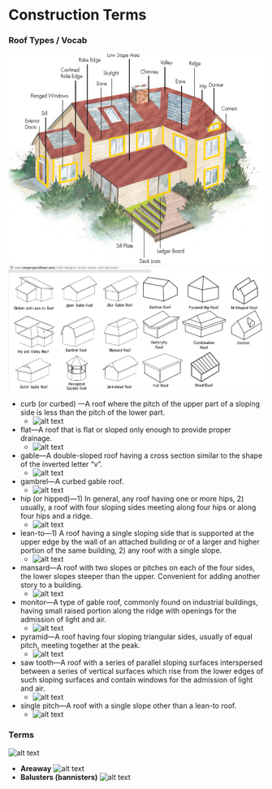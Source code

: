 Construction Terms
==================
### Roof Types / Vocab
![alt text](/imgs/r1.jpg)
![alt text](/imgs/r2.jpg)

+ curb (or curbed) —A roof where the pitch of the upper part of a sloping side is less than the pitch of the lower part. 
    * ![alt text](http://kb.live.chiefarchitect.com/admin/media_store/2/Shared/chief/6/649_image1.jpg)
+ flat—A roof that is flat or sloped only enough to provide proper drainage.
    * ![alt text](http://sheltonroofingsantacruz.com/wp-content/uploads/2013/08/garage-flat-roof-installations.jpg)
+ gable—A double-sloped roof having a cross section similar to the shape of the inverted letter “v”.
    * ![alt text](http://www.floridadisaster.org/hrg/images/roofs/gable_roof_definitions_large.jpg)
+ gambrel—A curbed gable roof.
    * ![alt text](http://www.cadnw.com/images/Gambrel_roof.gif)         
+ hip (or hipped)—1) In general, any roof having one or more hips, 2) usually, a roof with four sloping sides meeting along four hips or along four hips and a ridge.
    * ![alt text](http://www.floridadisaster.org/hrg/images/roofs/hip_roof_definitions_large.jpg)
+ lean-to—1) A roof having a single sloping side that is supported at the upper edge by the wall of an attached building or of a larger and higher portion of the same building, 2) any roof with a single slope. 
    * ![alt text](http://www.westsidehoa.org/images/standards/patio/patio8.jpg)
+ mansard—A roof with two slopes or pitches on each of the four sides, the lower slopes steeper than the upper. Convenient for adding another story to a building. 
    * ![alt text](http://www.finehomebuilding.com/assets/uploads/posts/19690/Shed.jpg)
+ monitor—A type of gable roof, commonly found on industrial buildings, having small raised portion along the ridge with openings for the admission of light and air.
    * ![alt text](http://www.builderbill-diy-help.com/image-files/monitor-roof.gif)
+ pyramid—A roof having four sloping triangular sides, usually of equal pitch, meeting together at the peak. 
    * ![alt text](http://home-styler.com/wp-content/uploads/2013/12/Pyramid-roof.jpg)
+ saw tooth—A roof with a series of parallel sloping surfaces interspersed between a series of vertical surfaces which rise from the lower edges of such sloping surfaces and contain windows for the admission of light and air.
    * ![alt text](http://upload.wikimedia.org/wikipedia/commons/2/2c/Sawtooth_roof.jpg)
+ single pitch—A roof with a single slope other than a lean-to roof.
    * ![alt text](http://tinyhouseblog.com/wp-content/uploads/2009/02/edit1.jpg)


### Terms
![alt text](http://www.windsorone.com/images/stool-1.png)
+ __Areaway__
![alt text](http://www.euroamericaninc.com/concrete%20areaway.jpg)
+ __Balusters (bannisters)__
![alt text](http://www.lapedreranaturalstones.com/exclusives/images/balusters_hd.jpg)